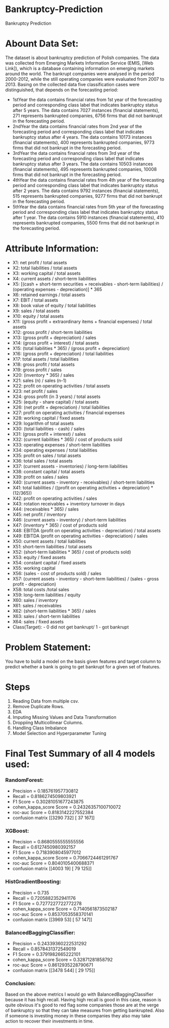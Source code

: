 # Bankruptcy-Prediction
Bankruptcy Prediction

# Abount Data Set:
The dataset is about bankruptcy prediction of Polish companies. The data was collected from Emerging Markets Information Service (EMIS, [Web Link]), which is a database containing information on emerging markets around the world. The bankrupt companies were analysed in the period 2000-2012, while the still operating companies were evaluated from 2007 to 2013. Basing on the collected data five classification cases were distinguished, that depends on the forecasting period:

- 1stYear the data contains financial rates from 1st year of the forecasting period and corresponding class label that indicates bankruptcy status after 5 years. The data contains 7027 instances (financial statements), 271 represents bankrupted companies, 6756 firms that did not bankrupt in the forecasting period.
- 2ndYear the data contains financial rates from 2nd year of the forecasting period and corresponding class label that indicates bankruptcy status after 4 years. The data contains 10173 instances (financial statements), 400 represents bankrupted companies, 9773 firms that did not bankrupt in the forecasting period.
- 3rdYear the data contains financial rates from 3rd year of the forecasting period and corresponding class label that indicates bankruptcy status after 3 years. The data contains 10503 instances (financial statements), 495 represents bankrupted companies, 10008 firms that did not bankrupt in the forecasting period.
- 4thYear the data contains financial rates from 4th year of the forecasting period and corresponding class label that indicates bankruptcy status after 2 years. The data contains 9792 instances (financial statements), 515 represents bankrupted companies, 9277 firms that did not bankrupt in the forecasting period.
- 5thYear the data contains financial rates from 5th year of the forecasting period and corresponding class label that indicates bankruptcy status after 1 year. The data contains 5910 instances (financial statements), 410 represents bankrupted companies, 5500 firms that did not bankrupt in the forecasting period.

# Attribute Information:

- X1: net profit / total assets
- X2: total liabilities / total assets
- X3: working capital / total assets
- X4: current assets / short-term liabilities
- X5: [(cash + short-term securities + receivables - short-term liabilities) / (operating expenses - depreciation)] * 365
- X6: retained earnings / total assets
- X7: EBIT / total assets
- X8: book value of equity / total liabilities
- X9: sales / total assets
- X10: equity / total assets
- X11: (gross profit + extraordinary items + financial expenses) / total assets
- X12: gross profit / short-term liabilities
- X13: (gross profit + depreciation) / sales
- X14: (gross profit + interest) / total assets
- X15: (total liabilities * 365) / (gross profit + depreciation)
- X16: (gross profit + depreciation) / total liabilities
- X17: total assets / total liabilities
- X18: gross profit / total assets
- X19: gross profit / sales
- X20: (inventory * 365) / sales
- X21: sales (n) / sales (n-1)
- X22: profit on operating activities / total assets
- X23: net profit / sales
- X24: gross profit (in 3 years) / total assets
- X25: (equity - share capital) / total assets
- X26: (net profit + depreciation) / total liabilities
- X27: profit on operating activities / financial expenses
- X28: working capital / fixed assets
- X29: logarithm of total assets
- X30: (total liabilities - cash) / sales
- X31: (gross profit + interest) / sales
- X32: (current liabilities * 365) / cost of products sold
- X33: operating expenses / short-term liabilities
- X34: operating expenses / total liabilities
- X35: profit on sales / total assets
- X36: total sales / total assets
- X37: (current assets - inventories) / long-term liabilities
- X38: constant capital / total assets
- X39: profit on sales / sales
- X40: (current assets - inventory - receivables) / short-term liabilities
- X41: total liabilities / ((profit on operating activities + depreciation) * (12/365))
- X42: profit on operating activities / sales
- X43: rotation receivables + inventory turnover in days
- X44: (receivables * 365) / sales
- X45: net profit / inventory
- X46: (current assets - inventory) / short-term liabilities
- X47: (inventory * 365) / cost of products sold
- X48: EBITDA (profit on operating activities - depreciation) / total assets
- X49: EBITDA (profit on operating activities - depreciation) / sales
- X50: current assets / total liabilities
- X51: short-term liabilities / total assets
- X52: (short-term liabilities * 365) / cost of products sold)
- X53: equity / fixed assets
- X54: constant capital / fixed assets
- X55: working capital
- X56: (sales - cost of products sold) / sales
- X57: (current assets - inventory - short-term liabilities) / (sales - gross profit - depreciation)
- X58: total costs /total sales
- X59: long-term liabilities / equity
- X60: sales / inventory
- X61: sales / receivables
- X62: (short-term liabilities * 365) / sales
- X63: sales / short-term liabilities
- X64: sales / fixed assets
- Class(Target): - 0 did not get bankrupt/ 1 - got bankrupt

# Problem Statement:
You have to build a model on the basis given features and target column to predict whether a bank is going to get bankrupt for a given set of features.

# Steps 
1. Reading Data from multiple csv.
1. Remove Duplicate Rows.
1. EDA
1. Imputing Missing Values and Data Transformation 
1. Droppiing Multicollinear Columns.
1. Handling Class Imbalance
1. Model Selection and Hyperparameter Tuning

# Final Test Summary of all 4 models used:
### RandomForest:

- Precision = 0.185761957730812
- Recall = 0.8186274509803921
- F1 Score = 0.30281051677243875
- cohen_kappa_score Score = 0.24326357100710072
- roc-auc Score = 0.8183142227552384
- confusion matrix
    [[3290 732]
    [ 37 167]]
### XGBoost:

- Precision = 0.8680555555555556
- Recall = 0.6127450980392157
- F1 Score = 0.7183908045977012
- cohen_kappa_score Score = 0.7066724461291767
- roc-auc Score = 0.8040105400688371
- confusion matrix
    [[4003 19]
    [ 79 125]]
### HistGradientBoosting:

- Precision = 0.735
- Recall = 0.7205882352941176
- F1 Score = 0.7277227722772278
- cohen_kappa_score Score = 0.7140561873502187
- roc-auc Score = 0.8537053558370141
- confusion matrix
    [[3969 53]
    [ 57 147]]
### BalancedBaggingClassifier:

- Precision = 0.24339360222531292
- Recall = 0.8578431372549019
- F1 Score = 0.3791982665222101
- cohen_kappa_score Score = 0.32871281858792
- roc-auc Score = 0.8612935228790671
- confusion matrix
    [[3478 544]
    [ 29 175]]
    
### Conclusion:
Based on the above metrics I would go with BalancedBaggingClassifier because it has high recall. Having high recall is good in this case, reason is quite obvious it's good to red flag some companies those are at the verge of bankruptcy so that they can take measures from getting bankrupted. Also if someone is investing money in these companies they also may take action to recover their investments in time.
